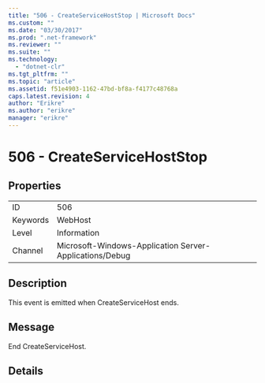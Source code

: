 ```yaml
---
title: "506 - CreateServiceHostStop | Microsoft Docs"
ms.custom: ""
ms.date: "03/30/2017"
ms.prod: ".net-framework"
ms.reviewer: ""
ms.suite: ""
ms.technology: 
  - "dotnet-clr"
ms.tgt_pltfrm: ""
ms.topic: "article"
ms.assetid: f51e4903-1162-47bd-bf8a-f4177c48768a
caps.latest.revision: 4
author: "Erikre"
ms.author: "erikre"
manager: "erikre"
---
```

# 506 - CreateServiceHostStop
## Properties  
  
|||  
|-|-|  
|ID|506|  
|Keywords|WebHost|  
|Level|Information|  
|Channel|Microsoft-Windows-Application Server-Applications/Debug|  
  
## Description  
 This event is emitted when CreateServiceHost ends.  
  
## Message  
 End CreateServiceHost.  
  
## Details